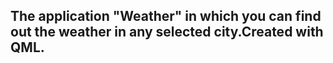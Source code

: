## The application "Weather" in which you can find out the weather in any selected city.Created with QML.
